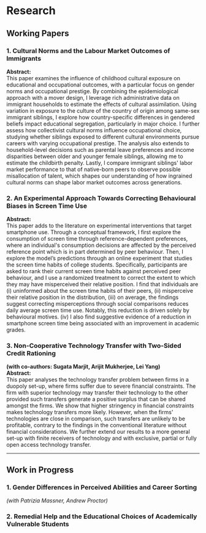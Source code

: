 # Research

## Working Papers

### 1. Cultural Norms and the Labour Market Outcomes of Immigrants
**Abstract:**  
This paper examines the influence of childhood cultural exposure on educational and occupational outcomes, with a particular focus on gender norms and occupational prestige. By combining the epidemiological approach with a mover design, I leverage rich administrative data on immigrant households to estimate the effects of cultural assimilation. Using variation in exposure to the culture of the country of origin among same-sex immigrant siblings, I explore how country-specific differences in gendered beliefs impact educational segregation, particularly in major choice. I further assess how collectivist cultural norms influence occupational choice, studying whether siblings exposed to different cultural environments pursue careers with varying occupational prestige. The analysis also extends to household-level decisions such as parental leave preferences and income disparities between older and younger female siblings, allowing me to estimate the childbirth penalty. Lastly, I compare immigrant siblings' labor market performance to that of native-born peers to observe possible misallocation of talent, which shapes our understanding of how ingrained cultural norms can shape labor market outcomes across generations.

### 2. An Experimental Approach Towards Correcting Behavioural Biases in Screen Time Use
**Abstract:**  
This paper adds to the literature on experimental interventions that target smartphone use. Through a conceptual framework, I first explore the consumption of screen time through reference-dependent preferences, where an individual's consumption decisions are affected by the perceived reference point which is in part determined by peer behaviour. Then, I explore the model’s predictions through an online experiment that studies the screen time habits of college students. Specifically, participants are asked to rank their current screen time habits against perceived peer behaviour, and I use a randomized treatment to correct the extent to which they may have misperceived their relative position. I find that individuals are (i) uninformed about the screen time habits of their peers, (ii) misperceive their relative position in the distribution, (iii) on average, the findings suggest correcting misperceptions through social comparisons reduces daily average screen time use. Notably, this reduction is driven solely by behavioural motives. (iv) I also find suggestive evidence of a reduction in smartphone screen time being associated with an improvement in academic grades.

### 3. Non-Cooperative Technology Transfer with Two-Sided Credit Rationing
**(with co-authors: Sugata Marjit, Arijit Mukherjee, Lei Yang)**  
**Abstract:**  
This paper analyses the technology transfer problem between firms in a duopoly set-up, where firms suffer due to severe financial constraints. The firm with superior technology may transfer their technology to the other provided such transfers generate a positive surplus that can be shared amongst the firms. We show that higher stringency in financial constraints makes technology transfers more likely. However, when the firms' technologies are close in comparison, such transfers are unlikely to be profitable, contrary to the findings in the conventional literature without financial considerations. We further extend our results to a more general set-up with finite receivers of technology and with exclusive, partial or fully open access technology transfer.

---

## Work in Progress

### 1. Gender Differences in Perceived Abilities and Career Sorting  
*(with Patrizia Massner, Andrew Proctor)*

### 2. Remedial Help and the Educational Choices of Academically Vulnerable Students

